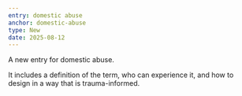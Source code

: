 ```yaml
---
entry: domestic abuse
anchor: domestic-abuse
type: New
date: 2025-08-12
---
```


A new entry for domestic abuse.

It includes a definition of the term, who can experience it, and how to design in a way that is trauma-informed.

